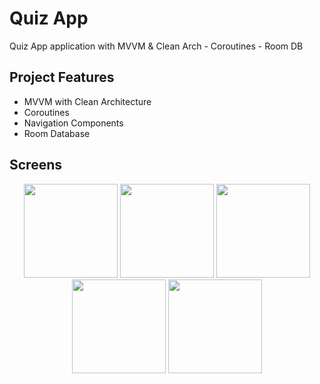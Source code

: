 
 # Quiz App

Quiz App application with MVVM & Clean Arch - Coroutines - Room DB


## Project Features

- MVVM with Clean Architecture
- Coroutines
- Navigation Components
- Room Database


## Screens

<p align="center">
  <img src="https://github.com/okanissever/QuizApp/assets/86436198/39047a7f-f7f7-46e1-af52-2849e2a8fef4" width="150" />
  <img src="https://github.com/okanissever/QuizApp/assets/86436198/e624d290-2b3c-46ac-836e-bfd90ffb490f" width="150" />
  <img src="https://github.com/okanissever/QuizApp/assets/86436198/f5ef0c6e-1ec3-49ff-b7a8-a86ac8c9a38c" width="150" />
  <img src="https://github.com/okanissever/QuizApp/assets/86436198/2b132dc9-90a9-4dc9-9c13-db96a629bd7c" width="150" />
  <img src="https://github.com/okanissever/QuizApp/assets/86436198/d8aa15b0-4a6a-48f6-8257-6593c9cdde22" width="150" />
</p>

